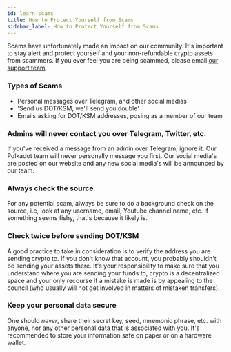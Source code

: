 ```yaml
---
id: learn-scams
title: How to Protect Yourself from Scams
sidebar_label: How to Protect Yourself from Scams
---
```


Scams have unfortunately made an impact on our community. It's important to stay alert and protect
yourself and your non-refundable crypto assets from scammers. If you ever feel you are being
scammed, please email [our support team](mailto:support@web3.foundation).

### Types of Scams

- Personal messages over Telegram, and other social medias
- 'Send us DOT/KSM, we'll send you double'
- Emails asking for DOT/KSM addresses, posing as a member of our team

### Admins will never contact you over Telegram, Twitter, etc.

If you've received a message from an admin over Telegram, ignore it. Our Polkadot team will never
personally message you first. Our social media's are posted on our website and any new social media's will
be announced by our team.

### Always check the source

For any potential scam, always be sure to do a background check on the source, i.e, look at any
username, email, Youtube channel name, etc. If something seems fishy, that's because it likely is.

### Check twice before sending DOT/KSM

A good practice to take in consideration is to verify the address you are sending crypto to. If you
don't know that account, you probably shouldn't be sending your assets there. It's your responsibility to make sure that you understand where you are sending your funds to, crypto is a decentralized space and your only recourse if a mistake is made is by appealing to the council (who usually will not get involved in matters of mistaken transfers).

### Keep your personal data secure

One should _never_, share their secret key, seed, mnemonic phrase, etc. with anyone, nor any other personal data that is
associated with you. It's recommended to store your information safe on paper or on a hardware
wallet.
